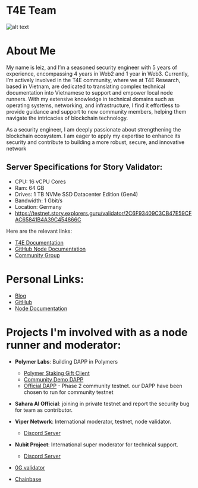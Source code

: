 # T4E Team

![alt text](https://github.com/pot4e/Nodes/blob/main/Images/lg-t4e.png?raw=true)

# About Me

My name is leiz, and I’m a seasoned security engineer with 5 years of experience, encompassing 4 years in Web2 and 1 year in Web3. Currently, I’m actively involved in the T4E community, where we at T4E Research, based in Vietnam, are dedicated to translating complex technical documentation into Vietnamese to support and empower local node runners. With my extensive knowledge in technical domains such as operating systems, networking, and infrastructure, I find it effortless to provide guidance and support to new community members, helping them navigate the intricacies of blockchain technology.

As a security engineer, I am deeply passionate about strengthening the blockchain ecosystem. I am eager to apply my expertise to enhance its security and contribute to building a more robust, secure, and innovative network

## Server Specifications for Story Validator:

- CPU: 16 vCPU Cores
- Ram: 64 GB
- Drives: 1 TB NVMe SSD Datacenter Edition (Gen4)
- Bandwidth: 1 Gbit/s
- Location: Germany
- https://testnet.story.explorers.guru/validator/2C6F93409C3CB47E59CFAC65841B4A39C454866C

Here are the relevant links:

- [T4E Documentation](https://docs.t4e.xyz/)
- [GitHub Node Documentation](https://github.com/pot4e/Nodes)
- [Community Group](https://t.me/t4eresearch)

# Personal Links:

- [Blog](https://leiz95.xyz/archive/)
- [GitHub](https://github.com/ThanhTuan1695/)
- [Node Documentation](https://github.com/ThanhTuan1695/Nodes)

# Projects I'm involved with as a node runner and moderator:

- **Polymer Labs**: Building DAPP in Polymers

  - [Polymer Staking Gift Client](https://github.com/pot4e/polymer-staking-gift-client)
  - [Community Demo DAPP](https://github.com/polymerdevs/community-demo-dapps/pull/24)
  - [Official DAPP](https://polykemon.xyz/) - Phase 2 community testnet. our DAPP have been chosen to run for community testnet

- **Sahara AI Official**: joining in private testnet and report the security bug for team as contributor.
- **Viper Network**: International moderator, testnet, node validator.
  - [Discord Server](https://discord.gg/eBDYH4Zxek)
- **Nubit Project**: International super moderator for technical support.
  - [Discord Server](https://t.co/GDjES94zK7)
- [0G validator](https://dashboard.oneiricts.com/0g-chain/staking/0gvaloper1tvve3cl28k0jeagv6l9fqqrxmc9dzz6dqfdvg4)

- [Chainbase](https://holesky.eigenlayer.xyz/operator/0x544545b74eE5076EB81F6F940366d2BB2BEaBb5e)

